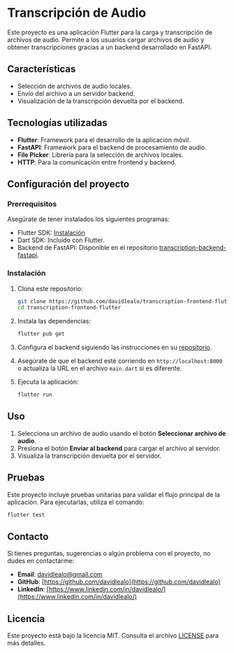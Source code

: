 # Transcripción de Audio

Este proyecto es una aplicación Flutter para la carga y transcripción de archivos de audio. Permite a los usuarios cargar archivos de audio y obtener transcripciones gracias a un backend desarrollado en FastAPI.

## Características

- Selección de archivos de audio locales.
- Envío del archivo a un servidor backend.
- Visualización de la transcripción devuelta por el backend.

## Tecnologías utilizadas

- **Flutter**: Framework para el desarrollo de la aplicación móvil.
- **FastAPI**: Framework para el backend de procesamiento de audio.
- **File Picker**: Librería para la selección de archivos locales.
- **HTTP**: Para la comunicación entre frontend y backend.

## Configuración del proyecto

### Prerrequisitos

Asegúrate de tener instalados los siguientes programas:

- Flutter SDK: [Instalación](https://flutter.dev/docs/get-started/install)
- Dart SDK: Incluido con Flutter.
- Backend de FastAPI: Disponible en el repositorio [transcription-backend-fastapi](https://github.com/davidlealo/transcription-backend-fastapi).

### Instalación

1. Clona este repositorio:

   ```bash
   git clone https://github.com/davidlealo/transcription-frontend-flutter.git
   cd transcription-frontend-flutter
   ```

2. Instala las dependencias:

   ```bash
   flutter pub get
   ```

3. Configura el backend siguiendo las instrucciones en su [repositorio](https://github.com/davidlealo/transcription-backend-fastapi).

4. Asegúrate de que el backend esté corriendo en `http://localhost:8000` o actualiza la URL en el archivo `main.dart` si es diferente.

5. Ejecuta la aplicación:

   ```bash
   flutter run
   ```

## Uso

1. Selecciona un archivo de audio usando el botón **Seleccionar archivo de audio**.
2. Presiona el botón **Enviar al backend** para cargar el archivo al servidor.
3. Visualiza la transcripción devuelta por el servidor.

## Pruebas

Este proyecto incluye pruebas unitarias para validar el flujo principal de la aplicación. Para ejecutarlas, utiliza el comando:

```bash
flutter test
```

## Contacto

Si tienes preguntas, sugerencias o algún problema con el proyecto, no dudes en contactarme:

- **Email**: davidlealo@gmail.com
- **GitHub**: [https://github.com/davidlealo](https://github.com/davidlealo)
- **LinkedIn**: [https://www.linkedin.com/in/davidlealo/](https://www.linkedin.com/in/davidlealo/)

## Licencia

Este proyecto está bajo la licencia MIT. Consulta el archivo [LICENSE](LICENSE) para más detalles.

